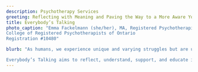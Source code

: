 ```yaml
---
description: Psychotherapy Services 
greeting: Reflecting with Meaning and Paving the Way to a More Aware You
title: Everybody’s Talking 
photo_caption: "Emma Fackelmann (she/her), MA, Registered Psychotherapist  
College of Registered Psychotherapists of Ontario  
Registration #10480"

blurb: "As humans, we experience unique and varying struggles but are unsure how to manage life with fulfilled stability. Opening up about these struggles can feel overwhelming and awkward, or we may feel like we are “dumping” on those around us. Having a therapist to supportively listen, empathize, and constructively help guide your mental health plan can make the journey of healing with resiliency and self-compassion lighter and less isolating.  

Everybody’s Talking aims to reflect, understand, support, and educate individuals across Ontario and the Hamilton/Halton community. Within the safe space we extend during our sessions, we stay inclusive, nonjudgemental, flexible, and genuinely extend unconditional positive regard. We walk beside you and relate with your emotional self, explore your inner world, and collaboratively develop coping strategies suitable for your needs. There is no linear way through therapy, and there is no “right” way either; there are multiple ways so that everyone can be included."
---
```




